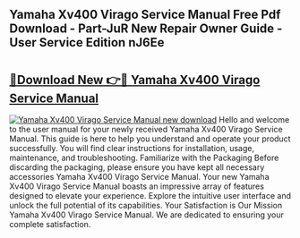 ## Yamaha Xv400 Virago Service Manual Free Pdf Download - Part-JuR New Repair Owner Guide - User Service Edition nJ6Ee

# <h2><a href="http://bc55494.oget.top/?id=Yamaha+Xv400+Virago+Service+Manual">🔗Download New 👉🔴 Yamaha Xv400 Virago Service Manual</a></h2>

[![Yamaha Xv400 Virago Service Manual new download](https://i.imgur.com/5g1atiW.png)](http://bc55494.oget.top/?id=Yamaha+Xv400+Virago+Service+Manual)
Hello and welcome to the user manual for your newly received Yamaha Xv400 Virago Service Manual. This guide is here to help you understand and operate your product successfully. You will find clear instructions for installation, usage, maintenance, and troubleshooting. Familiarize with the Packaging Before discarding the packaging, please ensure you have kept all necessary accessories Yamaha Xv400 Virago Service Manual. Your new Yamaha Xv400 Virago Service Manual boasts an impressive array of features designed to elevate your experience. Explore the intuitive user interface and unlock the full potential of its capabilities. Your Satisfaction is Our Mission Yamaha Xv400 Virago Service Manual. We are dedicated to ensuring your complete satisfaction.
